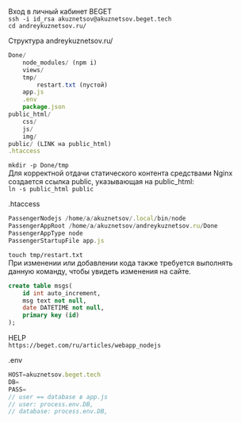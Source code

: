 Вход в личный кабинет BEGET  
`ssh -i id_rsa akuznetsov@akuznetsov.beget.tech`  
`cd andreykuznetsov.ru/`  

Структура andreykuznetsov.ru/
``` js
Done/
    node_modules/ (npm i)
    views/
    tmp/
        restart.txt (пустой)
    app.js
    .env
    package.json 
public_html/
    css/ 
    js/
    img/
publiс/ (LINK на public_html)
.htaccess
```

`mkdir -p Done/tmp`  
Для корректной отдачи статического контента средствами Nginx создается ссылка public, указывающая на public_html:  
`ln -s public_html public`  

.htaccess
``` js
PassengerNodejs /home/a/akuznetsov/.local/bin/node
PassengerAppRoot /home/a/akuznetsov/andreykuznetsov.ru/Done
PassengerAppType node
PassengerStartupFile app.js
```

`touch tmp/restart.txt`  
При изменении или добавлении кода также требуется выполнять данную команду, чтобы увидеть изменения на сайте.

``` sql
create table msgs(
    id int auto_increment,
    msg text not null,
    date DATETIME not null,
    primary key (id)
);
```

HELP   
`https://beget.com/ru/articles/webapp_nodejs`

.env
``` js
HOST=akuznetsov.beget.tech
DB=
PASS=
// user == database в app.js
// user: process.env.DB,
// database: process.env.DB,
```

